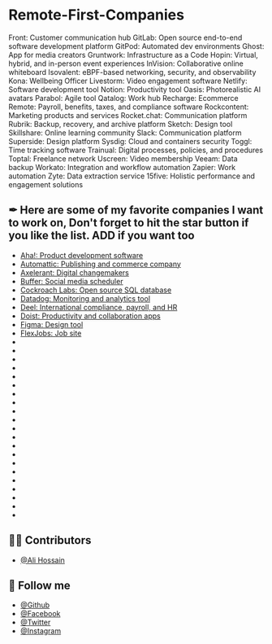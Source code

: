 # Remote-First-Companies



Front: Customer communication hub
GitLab: Open source end-to-end software development platform
GitPod: Automated dev environments
Ghost: App for media creators
Gruntwork: Infrastructure as a Code
Hopin: Virtual, hybrid, and in-person event experiences
InVision: Collaborative online whiteboard
Isovalent: eBPF-based networking, security, and observability
Kona: Wellbeing Officer
Livestorm: Video engagement software
Netlify: Software development tool
Notion: Productivity tool
Oasis: Photorealistic AI avatars
Parabol: Agile tool
Qatalog: Work hub
Recharge: Ecommerce
Remote: Payroll, benefits, taxes, and compliance software
Rockcontent: Marketing products and services
Rocket.chat: Communication platform
Rubrik: Backup, recovery, and archive platform
Sketch: Design tool
Skillshare: Online learning community
Slack: Communication platform
Superside: Design platform
Sysdig: Cloud and containers security
Toggl: Time tracking software
Trainual: Digital processes, policies, and procedures
Toptal: Freelance network
Uscreen: Video membership
Veeam: Data backup
Workato: Integration and workflow automation
Zapier: Work automation
Zyte: Data extraction service
15five: Holistic performance and engagement solutions



## ✒ Here are some of my favorite companies I want to work on, Don't forget to hit the star button if you like the list. ADD if you want too
- [Aha!: Product development software](https://www.aha.io/company/careers)
- [Automattic: Publishing and commerce company](https://automattic.com/work-with-us/)
- [Axelerant: Digital changemakers](https://www.axelerant.com/careers)
- [Buffer: Social media scheduler](https://buffer.com/journey)
- [Cockroach Labs: Open source SQL database](https://www.cockroachlabs.com/careers/open-positions/)
- [Datadog: Monitoring and analytics tool](https://careers.datadoghq.com/)
- [Deel: International compliance, payroll, and HR](https://jobs.ashbyhq.com/Deel/)
- [Doist: Productivity and collaboration apps](https://doist.com/careers)
- [Figma: Design tool](https://www.figma.com/careers/)
- [FlexJobs: Job site](https://www.flexjobs.com/careers-at-flexjobs)
- []()
- []()
- []()
- []()
- []()
- []()
- []()
- []()
- []()
- []()
- []()
- []()
- []()
- []()
- []()
- []()
- []()
- []()
- []()
- []()
- []()

## 🧑‍💻 Contributors
- [@Ali Hossain](https://github.com/shovoalways/)


## 🥰 Follow me
- [@Github](https://github.com/shovoalways/) 
- [@Facebook](https://facebook.com/shovoalways/) 
- [@Twitter](https://twitter.com/shovoalways/) 
- [@Instagram](https://instagram.com/shovoalways/) 
